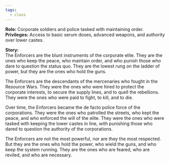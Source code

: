 ```yaml
---
tags:
  - class
---
```


**Role:** Corporate soldiers and police tasked with maintaining order.  
**Privileges:** Access to basic serum doses, advanced weapons, and authority over lower castes.

**Story:**  
The Enforcers are the blunt instruments of the corporate elite. They are the ones who keep the peace, who maintain order, and who punish those who dare to question the status quo. They are the lowest rung on the ladder of power, but they are the ones who hold the guns.

The Enforcers are the descendants of the mercenaries who fought in the Resource Wars. They were the ones who were hired to protect the corporate interests, to secure the supply lines, and to quell the rebellions. They were the ones who were paid to fight, to kill, and to die.

Over time, the Enforcers became the de facto police force of the corporations. They were the ones who patrolled the streets, who kept the peace, and who enforced the will of the elite. They were the ones who were tasked with keeping the lower castes in line, with punishing those who dared to question the authority of the corporations.

The Enforcers are not the most powerful, nor are they the most respected. But they are the ones who hold the power, who wield the guns, and who keep the system running. They are the ones who are feared, who are reviled, and who are necessary.

